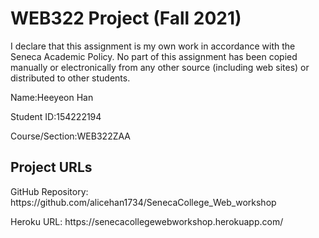 # WEB322 Project (Fall 2021)
I declare that this assignment is my own work in accordance with
the Seneca Academic Policy. No part of this assignment has been
copied manually or electronically from any other source
(including web sites) or distributed to other students.
<p>Name:Heeyeon Han</p>
<p>Student ID:154222194</p>
<p>Course/Section:WEB322ZAA</p>

## Project URLs
<p>GitHub Repository: https://github.com/alicehan1734/SenecaCollege_Web_workshop</p>
<p>Heroku URL: https://senecacollegewebworkshop.herokuapp.com/</p>
